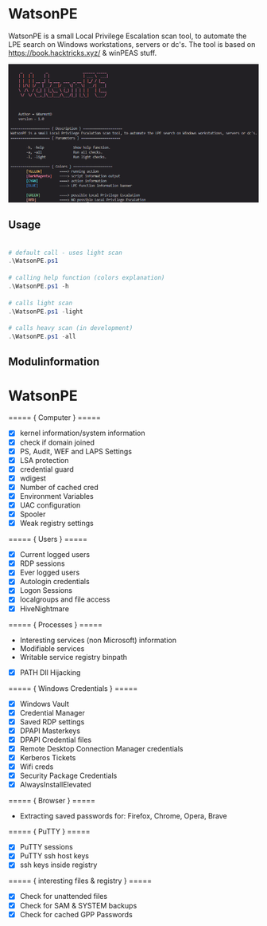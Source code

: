 # WatsonPE
WatsonPE is a small Local Privilege Escalation scan tool, to automate the LPE search on Windows workstations, servers or dc's.
The tool is based on https://book.hacktricks.xyz/ & winPEAS stuff.

<img src="WatsonPE.png" alt="WatsonPE"/>

## Usage

```PowerShell

# default call - uses light scan
.\WatsonPE.ps1

# calling help function (colors explanation)
.\WatsonPE.ps1 -h

# calls light scan
.\WatsonPE.ps1 -light

# calls heavy scan (in development)
.\WatsonPE.ps1 -all
```

## Modulinformation
# WatsonPE

===== { Computer } =====
- [x] kernel information/system information
- [x] check if domain joined
- [x] PS, Audit, WEF and LAPS Settings
- [x] LSA protection
- [x] credential guard
- [x] wdigest
- [x] Number of cached cred
- [x] Environment Variables
- [x] UAC configuration
- [x] Spooler
- [x] Weak registry settings

===== { Users } =====
- [x] Current logged users
- [x] RDP sessions
- [x] Ever logged users
- [x] Autologin credentials
- [x] Logon Sessions
- [x] localgroups and file access
- [x] HiveNightmare

===== { Processes } =====
- Interesting services (non Microsoft) information
- Modifiable services
- Writable service registry binpath
- [x] PATH Dll Hijacking

===== { Windows Credentials } =====
- [x] Windows Vault
- [x] Credential Manager
- [x] Saved RDP settings
- [x] DPAPI Masterkeys
- [x] DPAPI Credential files
- [x] Remote Desktop Connection Manager credentials
- [x] Kerberos Tickets
- [x] Wifi creds
- [x] Security Package Credentials
- [x] AlwaysInstallElevated

===== { Browser } =====
- Extracting saved passwords for: Firefox, Chrome, Opera, Brave

===== { PuTTY } =====
- [x] PuTTY sessions
- [x] PuTTY ssh host keys
- [x] ssh keys inside registry

===== { interesting files & registry } =====
- [x] Check for unattended files
- [x] Check for SAM & SYSTEM backups
- [x] Check for cached GPP Passwords
